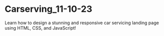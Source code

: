 # Carserving_11-10-23
Learn how to design a stunning and responsive car servicing landing page using HTML, CSS, and JavaScript!
